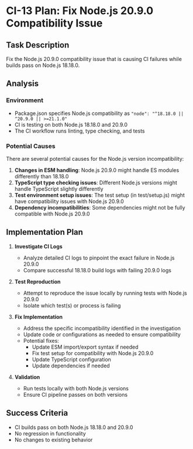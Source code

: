 # CI-13 Plan: Fix Node.js 20.9.0 Compatibility Issue

## Task Description
Fix the Node.js 20.9.0 compatibility issue that is causing CI failures while builds pass on Node.js 18.18.0.

## Analysis

### Environment
- Package.json specifies Node.js compatibility as `"node": "^18.18.0 || ^20.9.0 || >=21.1.0"`
- CI is testing on both Node.js 18.18.0 and 20.9.0
- The CI workflow runs linting, type checking, and tests

### Potential Causes
There are several potential causes for the Node.js version incompatibility:

1. **Changes in ESM handling**: Node.js 20.9.0 might handle ES modules differently than 18.18.0
2. **TypeScript type checking issues**: Different Node.js versions might handle TypeScript slightly differently
3. **Test environment setup issues**: The test setup (in test/setup.js) might have compatibility issues with Node.js 20.9.0
4. **Dependency incompatibilities**: Some dependencies might not be fully compatible with Node.js 20.9.0

## Implementation Plan

1. **Investigate CI Logs**
   - Analyze detailed CI logs to pinpoint the exact failure in Node.js 20.9.0
   - Compare successful 18.18.0 build logs with failing 20.9.0 logs

2. **Test Reproduction**
   - Attempt to reproduce the issue locally by running tests with Node.js 20.9.0
   - Isolate which test(s) or process is failing

3. **Fix Implementation**
   - Address the specific incompatibility identified in the investigation
   - Update code or configurations as needed to ensure compatibility
   - Potential fixes:
     - Update ESM import/export syntax if needed
     - Fix test setup for compatibility with Node.js 20.9.0
     - Update TypeScript configuration
     - Update dependencies if needed

4. **Validation**
   - Run tests locally with both Node.js versions
   - Ensure CI pipeline passes on both versions

## Success Criteria
- CI builds pass on both Node.js 18.18.0 and 20.9.0
- No regression in functionality
- No changes to existing behavior